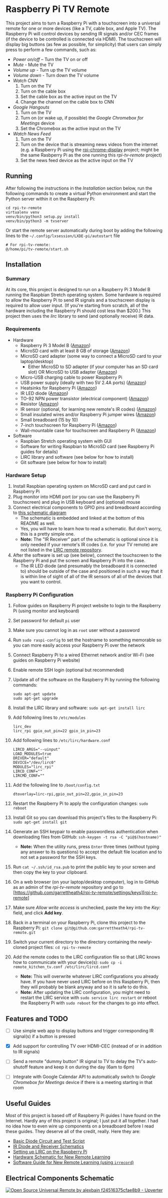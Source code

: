 # Raspberry Pi TV Remote

This project aims to turn a Raspberry Pi with a touchscreen into a universal
remote for one or more devices (like a TV, cable box, and Apple TV).
The Raspberry Pi will control devices by sending IR signals and/or CEC frames
(if the device to be controlled is connected via HDMI).
The touchscreen will display big buttons (as few as possible, for simplicity)
that users can simply press to perform a few commands, such as:

* _Power on/off_ – Turn the TV on or off
* _Mute_ - Mute the TV
* _Volume up_ - Turn up the TV volume
* _Volume down_ - Turn down the TV volume
* _Watch CNN_
    1. Turn on the TV
    1. Turn on the cable box
    1. Set the cable box as the active input on the TV
    1. Change the channel on the cable box to CNN
* _Google Hangouts_
    1. Turn on the TV
    1. Turn on (or wake up, if possible) the _Google Chromebox for Meetings_ device
    1. Set the Chromebox as the active input on the TV
* _Watch News Feed_
    1. Turn on the TV
    1. Turn on the device that is streaming news videos from the internet (e.g. a Raspberry Pi using the [rpi-chrome-display] project; might be the same Rasbperry Pi as the one running this *rpi-tv-remote* project)
    1. Set the news feed device as the active input on the TV


## Running

After following the instructions in the _Installation_ section below,
run the following commands to create a virtual Python environment and start the
Python server within it on the Raspberry Pi:

```
cd rpi-tv-remote
virtualenv venv
venv/bin/python3 setup.py install
venv/bin/python3 -m tvserver
```

Or start the remote server automatically during boot by adding the following
lines to the `~/.config/lxsession/LXDE-pi/autostart` file

```
# For rpi-tv-remote:
@/home/pi/tv-remote/start.sh
```


## Installation


### Summary

At its core, this project is designed to run on a Raspberry Pi 3 Model B
running the Raspbian Stretch operating system. Some hardware is required to
allow the Raspberry Pi to send IR signals and a touchscreen display is required
to allow user input. (If you're starting from scratch, all of the hardware
including the Raspberry Pi should cost less than $200.) This project then uses
the *lirc* library to send (and optionally receive) IR data.


### Requirements

* Hardware
    * Raspberry Pi 3 Model B ([Amazon][RPi])
    * MicroSD card with at least 8 GB of storage ([Amazon][mSD])
    * MicroSD card adapter (some way to connect a MicroSD card to your laptop/desktop)
        * Either MicroSD to SD adapter (if your computer has an SD card slot) OR MicroSD to USB adapter ([Amazon][mSdAdapter])
    * Micro-USB charging cable to power Raspberry Pi
    * USB power supply (ideally with two 5V 2.4A ports) ([Amazon][Power])
    * Heatsinks for Raspberry Pi ([Amazon][Heatsinks])
    * IR LED diode ([Amazon][Blaster])
    * TO-92 NPN power transistor (electrical component) ([Amazon][Transistor])
    * Resistor ([Amazon][Resistor])
    * IR sensor (optional, for learning new remote's IR codes) ([Amazon][Sensor])
    * Small insulated wires and/or Raspberry Pi jumper wires ([Amazon][Jumpers])
    * Small breadboard (15 by 10)
    * 7-inch touchscreen for Raspberry Pi ([Amazon][Screen])
    * Wall-mountable case for touchscreen and Raspberry Pi ([Amazon][Case])
* Software
    * Raspbian Stretch operating system with GUI
    * Software for writing Raspbian to MicroSD card (see Raspberry Pi guides for details)
    * LIRC library and software (see below for how to install)
    * Git software (see below for how to install)


### Hardware Setup

1. Install Raspbian operating system on MicroSD card and put card in Raspberry Pi
1. Plug monitor into HDMI port (or you can use the Raspberry Pi touchscreen) and plug in USB keyboard and (optional) mouse
1. Connect electrical components to GPIO pins and breadboard according to [this schematic diagram](https://upverter.com/alexbain/f24516375cfae8b9/Open-Source-Universal-Remote/)
    * The schematic is embedded and linked at the bottom of this README as well.
    * Yes, you will have to learn how to read a schematic. But don't worry, this is a pretty simple one.
    * **Note:** The "IR Receiver" part of the schematic is optional since it is only needed if your remote's IR codes (i.e. for your TV remote) are not listed in the [LIRC remote repository](http://lirc.sourceforge.net/remotes/).
1. After the software is set up (see below), connect the touchscreen to the Raspberry Pi and put the screen and Raspberry Pi into the case.
    * The IR LED diode (and presumably the breadboard it is connected to) should be outside of the case and positioned in such a way that it is within line of sight of all of the IR sensors of all of the devices that you want to control.


### Raspberry Pi Configuration

1. Follow guides on Raspberry Pi project website to login to the Raspberry Pi (using monitor and keyboard)
1. Set password for default `pi` user
1. Make sure you cannot log in as `root` user without a password
1. Run `sudo raspi-config` to set the hostname to something memorable so you can more easily access your Raspberry Pi over the network
1. Connect Raspberry Pi to a wired Ethernet network and/or Wi-Fi (see guides on Raspberry Pi website)
1. Enable remote SSH login (optional but recommended)
1. Update all of the software on the Raspberry Pi by running the following commands:

    ```
    sudo apt-get update
    sudo apt-get upgrade
    ```

1. Install the LIRC library and software: `sudo apt-get install lirc`
1. Add following lines to `/etc/modules`

    ```
    lirc_dev
    lirc_rpi gpio_out_pin=22 gpio_in_pin=23
    ```

1. Add following lines to `/etc/lirc/hardware.conf`

    ```
    LIRCD_ARGS="--uinput"
    LOAD_MODULES=true
    DRIVER="default"
    DEVICE="/dev/lirc0"
    MODULES="lirc_rpi"
    LIRCD_CONF=""
    LIRCMD_CONF=""
    ```

1. Add the following line to `/boot/config.txt`

    ```
    dtoverlay=lirc-rpi,gpio_out_pin=22,gpio_in_pin=23
    ```

1. Restart the Raspberry Pi to apply the configuration changes: `sudo reboot`
1. Install Git so you can download this project's files to the Raspberry Pi: `sudo apt-get install git`
1. Generate an SSH keypair to enable passwordless authentication when downloading files from GitHub: `ssh-keygen -t rsa -C "pi@$(hostname)"`
    * **Note:** When the utility runs, press `Enter` three times (without typing any answer to its questions) to accept the default file location and to not set a password for the SSH keys.
1. Run `cat ~/.ssh/id_rsa.pub` to print the public key to your screen and then copy the key to your clipboard.
1. On a web browser (on your laptop/desktop computer), log in to GitHub as an admin of the *rpi-tv-remote* repository and go to [https://github.com/garrettheath4/rpi-tv-remote/settings/keys][rpi-tv-remote]
1. Make sure *Allow write access* is unchecked, paste the key into the *Key:* field, and click **Add key**.
1. Back in a terminal on your Raspberry Pi, clone this project to the Raspberry Pi: `git clone git@github.com:garrettheath4/rpi-tv-remote.git`
1. Switch your current directory to the directory containing the newly-cloned project files: `cd rpi-tv-remote`
1. Add the remote codes to the LIRC configuration file so that LIRC knows how to communicate with your device(s): `sudo cp -i remote_kitchen_tv.conf /etc/lirc/lircd.conf`
    * **Note:** This will overwrite whatever LIRC configurations you already have. If you have never used LIRC before on this Raspberry Pi, then they will probably be blank anyway and so it is safe to do this.
    * **Note:** After updating the LIRC configuration, you might need to restart the LIRC service with `sudo service lirc restart` or reboot the Raspberry Pi with `sudo reboot` for the changes to go into effect.


## Features and TODO

- [ ] Use simple web app to display buttons and trigger corresponding IR signal(s) if a button is pressed
- [x] Add support for controlling TV over HDMI-CEC (instead of or in addition to IR signals)
- [ ] Send a remote "dummy button" IR signal to TV to delay the TV's auto-shutoff feature and keep it on during the day (6am to 6pm)
- [ ] Integrate with Google Calendar API to automatically switch to _Google Chromebox for Meetings_ device if there is a meeting starting in that room


## Useful Guides

Most of this project is based off of Raspberry Pi guides I have found on the
Internet. Hardly any of this project is original; I just put it all together. I
had no idea how to even wire up components on a breadboard before I read these
guides. They deserve all of the credit, really. Here they are:

* [Basic Diode Circuit and Test Script](http://www.raspberry-pi-geek.com/Archive/2015/10/Raspberry-Pi-IR-remote)
* [IR Diode and Receiver Schematics](http://alexba.in/blog/2013/06/08/open-source-universal-remote-parts-and-pictures/)
* [Setting up LIRC on the Raspberry Pi](http://alexba.in/blog/2013/01/06/setting-up-lirc-on-the-raspberrypi/)
* [Hardware Schematic for New Remote Learning](https://learn.adafruit.com/using-an-ir-remote-with-a-raspberry-pi-media-center/hardware)
* [Software Guide for New Remote Learning (using `irrecord`)](http://www.ocinside.de/html/modding/linux_ir_irrecord_guide.html)


## Electrical Components Schematic

[![Open Source Universal Remote by alexbain f24516375cfae8b9 - Upverter](https://upverter.com/alexbain/f24516375cfae8b9/Open-Source-Universal-Remote/embed_img/13715285520000/)](https://upverter.com/alexbain/f24516375cfae8b9/Open-Source-Universal-Remote/#/)



<!-- Links -->
[rpi-chrome-display]: https://github.com/garrettheath4/rpi-chrome-display
[RPi]: http://a.co/8ERP4JK
[mSD]: http://a.co/dy1cmUz
[mSdAdapter]: http://a.co/iw1fmFy
[Power]: http://a.co/29xvK5r
[Heatsinks]: http://a.co/3chb4mt
[Blaster]: http://a.co/c04rJoF
[Transistor]: http://a.co/8UZ98Zf
[Resistor]: http://a.co/iBo8F9I
[Sensor]: http://a.co/ghllctE
[Jumpers]: http://a.co/f5Srtso
[Screen]: http://a.co/4cBsHMT
[Case]: http://a.co/eCyVvB3
[rpi-tv-remote]: https://github.com/garrettheath4/rpi-tv-remote/settings/keys
